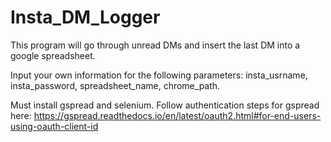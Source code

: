 # Insta_DM_Logger
This program will go through unread DMs and insert the last DM into a google spreadsheet.

Input your own information for the following parameters:
insta_usrname,
insta_password,
spreadsheet_name,
chrome_path.


Must install gspread and selenium. Follow authentication steps for gspread here: https://gspread.readthedocs.io/en/latest/oauth2.html#for-end-users-using-oauth-client-id





